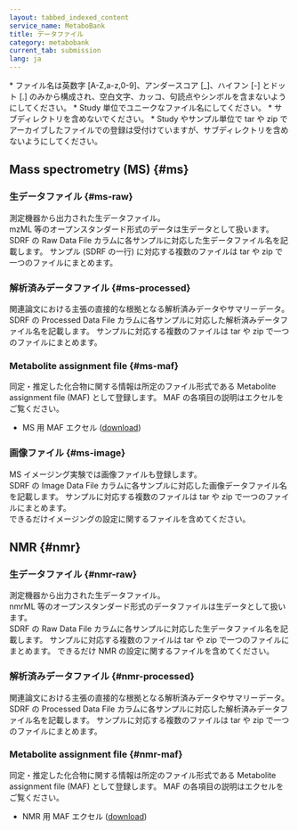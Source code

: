 ```yaml
---
layout: tabbed_indexed_content
service_name: MetaboBank
title: データファイル
category: metabobank
current_tab: submission
lang: ja
---
```


<div class="attention" markdown="1">
* ファイル名は英数字 [A-Z,a-z,0-9]、アンダースコア [_]、ハイフン [-] とドット [.] のみから構成され、空白文字、カッコ、句読点やシンボルを含まないようにしてください。
* Study 単位でユニークなファイル名にしてください。
* サブディレクトリを含めないでください。
* Study やサンプル単位で tar や zip でアーカイブしたファイルでの登録は受付けていますが、サブディレクトリを含めないようにしてください。
</div>

## Mass spectrometry (MS) {#ms}

### 生データファイル  {#ms-raw}

測定機器から出力された生データファイル。  
mzML 等のオープンスタンダード形式のデータは生データとして扱います。    
SDRF の Raw Data File カラムに各サンプルに対応した生データファイル名を記載します。
サンプル (SDRF の一行) に対応する複数のファイルは tar や zip で一つのファイルにまとめます。

### 解析済みデータファイル  {#ms-processed} 

関連論文における主張の直接的な根拠となる解析済みデータやサマリーデータ。  
SDRF の Processed Data File カラムに各サンプルに対応した解析済みデータファイル名を記載します。
サンプルに対応する複数のファイルは tar や zip で一つのファイルにまとめます。

### Metabolite assignment file {#ms-maf} 
  
同定・推定した化合物に関する情報は所定のファイル形式である Metabolite assignment file (MAF) として登録します。
MAF の各項目の説明はエクセルをご覧ください。  
* MS 用 MAF エクセル ([download](https://github.com/ddbj/pub/raw/master/docs/metabobank/maf_excel/MetaboBank_maf_MS.xlsx))

### 画像ファイル {#ms-image} 

MS イメージング実験では画像ファイルも登録します。  
SDRF の Image Data File カラムに各サンプルに対応した画像データファイル名を記載します。
サンプルに対応する複数のファイルは tar や zip で一つのファイルにまとめます。   
できるだけイメージングの設定に関するファイルを含めてください。

## NMR {#nmr}

### 生データファイル  {#nmr-raw}

測定機器から出力された生データファイル。  
nmrML 等のオープンスタンダード形式のデータファイルは生データとして扱います。  
SDRF の Raw Data File カラムに各サンプルに対応した生データファイル名を記載します。
サンプルに対応する複数のファイルは tar や zip で一つのファイルにまとめます。
できるだけ NMR の設定に関するファイルを含めてください。

### 解析済みデータファイル  {#nmr-processed} 

関連論文における主張の直接的な根拠となる解析済みデータやサマリーデータ。  
SDRF の Processed Data File カラムに各サンプルに対応した解析済みデータファイル名を記載します。
サンプルに対応する複数のファイルは tar や zip で一つのファイルにまとめます。

### Metabolite assignment file {#nmr-maf} 
  
同定・推定した化合物に関する情報は所定のファイル形式である Metabolite assignment file (MAF) として登録します。
MAF の各項目の説明はエクセルをご覧ください。  
* NMR 用 MAF エクセル ([download](https://github.com/ddbj/pub/raw/master/docs/metabobank/maf_excel/MetaboBank_maf_NMR.xlsx))
